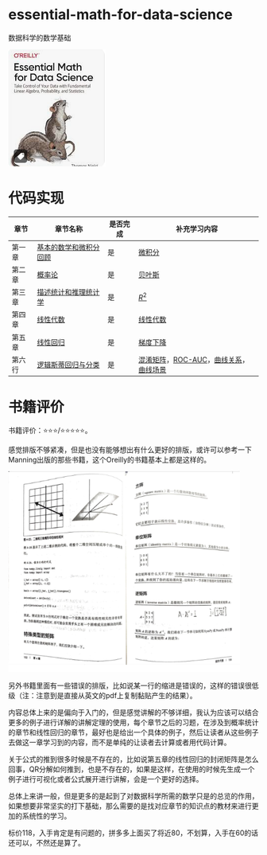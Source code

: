 # essential-math-for-data-science
数据科学的数学基础

![image-20240625111355393](./README/image-20240625111355393.png)

# 代码实现

| 章节   | 章节名称                                                     | 是否完成 | 补充学习内容                                                 |
| ------ | ------------------------------------------------------------ | -------- | ------------------------------------------------------------ |
| 第一章 | [基本的数学和微积分回顾](https://github.com/YeJiu97/essential-math-for-data-science/tree/main/src/chapter01) | 是       | [微积分](https://www.bilibili.com/video/BV1qW411N7FU/?spm_id_from=333.337.search-card.all.click&vd_source=70cc82c6f851aaa826e5c863112d2113) |
| 第二章 | [概率论](https://github.com/YeJiu97/essential-math-for-data-science/tree/main/src/chapter02) | 是       | [贝叶斯](https://www.bilibili.com/video/BV1R7411a76r/?spm_id_from=333.337.search-card.all.click) |
| 第三章 | [描述统计和推理统计学](https://github.com/YeJiu97/essential-math-for-data-science/tree/main/src/chapter03) | 是       | [$R^2$](https://www.bilibili.com/video/BV1bM41167z8/?spm_id_from=333.337.search-card.all.click&vd_source=70cc82c6f851aaa826e5c863112d2113) |
| 第四章 | [线性代数](https://github.com/YeJiu97/essential-math-for-data-science/tree/main/src/chapter04) | 是       | [线性代数](https://www.bilibili.com/video/BV1ib411t7YR/?spm_id_from=333.337.search-card.all.click) |
| 第五章 | [线性回归](https://github.com/YeJiu97/essential-math-for-data-science/tree/main/src/chapter05) | 是       | [梯度下降](https://www.bilibili.com/video/BV18P4y1j7uH/?spm_id_from=333.337.search-card.all.click) |
| 第六行 | [逻辑斯蒂回归与分类](https://github.com/YeJiu97/essential-math-for-data-science/tree/main/src/chapter06) | 是       | [混淆矩阵](https://www.bilibili.com/video/BV1oz4y1R71a/?spm_id_from=333.337.search-card.all.click)，[ROC-AUC](https://www.bilibili.com/video/BV1wz4y197LU/?spm_id_from=333.337.search-card.all.click)，[曲线关系](https://www.bilibili.com/video/BV1pg4y1i7CN/?vd_source=70cc82c6f851aaa826e5c863112d2113)，[曲线场景](https://www.bilibili.com/video/BV1sQ4y1P7ax/?vd_source=70cc82c6f851aaa826e5c863112d2113) |

# 书籍评价

书籍评价：⭐⭐⭐/⭐⭐⭐⭐⭐。

感觉排版不够紧凑，但是也没有能够想出有什么更好的排版，或许可以参考一下Manning出版的那些书籍，这个Oreilly的书籍基本上都是这样的。

![image-20240627130010285](./README/image-20240627130010285.png)

另外书籍里面有一些错误的排版，比如说某一行的缩进是错误的，这样的错误很低级（注：注意到是直接从英文的pdf上复制黏贴产生的结果）。

内容总体上来的是偏向于入门的，但是感觉讲解的不够详细，我认为应该可以结合更多的例子进行详解的讲解定理的使用，每个章节之后的习题，在涉及到概率统计的章节和线性回归的章节，最好也是给出一个具体的例子，然后让读者从这些例子去做这一章学习到的内容，而不是单纯的让读者去计算或者用代码计算。

关于公式的推到很多时候是不存在的，比如说第五章的线性回归的封闭矩阵是怎么回事，QR分解如何推到，也是不存在的，如果是这样，在使用的时候先生成一个例子进行可视化或者公式展开进行讲解，会是一个更好的选择。

总体上来讲一般，但是更多的是起到了对数据科学所需的数学只是的总览的作用，如果想要非常坚实的打下基础，那么需要的是找对应章节的知识点的教材来进行更加的系统性的学习。

标价118，入手肯定是有问题的，拼多多上面买了将近80，不划算，入手在60的话还可以，不然还是算了。
